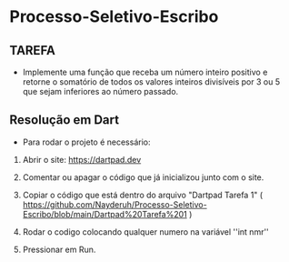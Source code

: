 # Processo-Seletivo-Escribo

## TAREFA
- Implemente uma função que receba um número inteiro positivo e retorne o
somatório de todos os valores inteiros divisíveis por 3 ou 5 que sejam inferiores ao
número passado.

## Resolução em Dart
- Para rodar o projeto é necessário:
1. Abrir o site:
https://dartpad.dev

2. Comentar ou apagar o código que já inicializou junto com o site.

3. Copiar o código que está dentro do arquivo "Dartpad Tarefa 1"
( https://github.com/Nayderuh/Processo-Seletivo-Escribo/blob/main/Dartpad%20Tarefa%201 )

4. Rodar o codigo colocando qualquer numero na variável ''int nmr'' 

5. Pressionar em Run.


